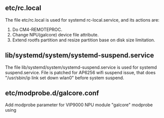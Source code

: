 ## etc/rc.local

The file etc/rc.local is used for systemd rc-local.service, and its actions are:
1. Do CM4-REMOTEPROC.
2. Change NPU(galcore) device file attribute.
3. Extend rootfs partition and resize partition base on disk size limitation.

## lib/systemd/system/systemd-suspend.service

The file lib/systemd/system/systemd-suspend.service is used for systemd suspend.service.
File is patched for AP6256 wifi suspend issue, that does "/usr/sbin/ip link set down wlan0" before system suspend.

## etc/modprobe.d/galcore.conf

Add modprobe parameter for VIP9000 NPU module "galcore" modprobe using
